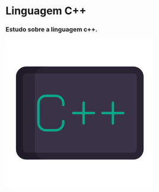 # Linguagem C++
### Estudo sobre a linguagem c++.
![cplusplus gif](https://github.com/MarceloMenegheti/CPlusPlus/blob/main/Cplusplus.gif)
